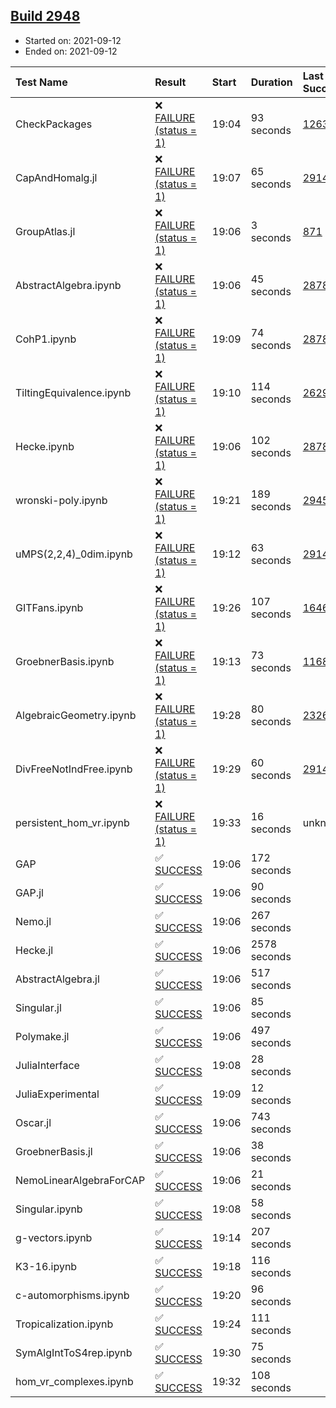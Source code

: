 ## [Build 2948](https://oscarci.mathematik.uni-kl.de/job/oscar-stable/2948/)

* Started on: 2021-09-12
* Ended on: 2021-09-12

| Test Name    | Result | Start | Duration | Last Success | First Failure |
|:-------------|:-------|:------|:---------|:-------------|:--------------|
| CheckPackages | ❌ [FAILURE (status = 1)](https://oscarci.mathematik.uni-kl.de/job/oscar-stable/2948/artifact/logs/build-2948/CheckPackages.log) | 19:04 | 93 seconds | [1263](https://oscarci.mathematik.uni-kl.de/job/oscar-stable/1263/) | [1264](https://oscarci.mathematik.uni-kl.de/job/oscar-stable/1264/) |
| CapAndHomalg.jl | ❌ [FAILURE (status = 1)](https://oscarci.mathematik.uni-kl.de/job/oscar-stable/2948/artifact/logs/build-2948/CapAndHomalg.jl.log) | 19:07 | 65 seconds | [2914](https://oscarci.mathematik.uni-kl.de/job/oscar-stable/2914/) | [2915](https://oscarci.mathematik.uni-kl.de/job/oscar-stable/2915/) |
| GroupAtlas.jl | ❌ [FAILURE (status = 1)](https://oscarci.mathematik.uni-kl.de/job/oscar-stable/2948/artifact/logs/build-2948/GroupAtlas.jl.log) | 19:06 | 3 seconds | [871](https://oscarci.mathematik.uni-kl.de/job/oscar-stable/871/) | [872](https://oscarci.mathematik.uni-kl.de/job/oscar-stable/872/) |
| AbstractAlgebra.ipynb | ❌ [FAILURE (status = 1)](https://oscarci.mathematik.uni-kl.de/job/oscar-stable/2948/artifact/logs/build-2948/AbstractAlgebra.ipynb.log) | 19:06 | 45 seconds | [2878](https://oscarci.mathematik.uni-kl.de/job/oscar-stable/2878/) | [2879](https://oscarci.mathematik.uni-kl.de/job/oscar-stable/2879/) |
| CohP1.ipynb | ❌ [FAILURE (status = 1)](https://oscarci.mathematik.uni-kl.de/job/oscar-stable/2948/artifact/logs/build-2948/CohP1.ipynb.log) | 19:09 | 74 seconds | [2878](https://oscarci.mathematik.uni-kl.de/job/oscar-stable/2878/) | [2879](https://oscarci.mathematik.uni-kl.de/job/oscar-stable/2879/) |
| TiltingEquivalence.ipynb | ❌ [FAILURE (status = 1)](https://oscarci.mathematik.uni-kl.de/job/oscar-stable/2948/artifact/logs/build-2948/TiltingEquivalence.ipynb.log) | 19:10 | 114 seconds | [2629](https://oscarci.mathematik.uni-kl.de/job/oscar-stable/2629/) | [2630](https://oscarci.mathematik.uni-kl.de/job/oscar-stable/2630/) |
| Hecke.ipynb | ❌ [FAILURE (status = 1)](https://oscarci.mathematik.uni-kl.de/job/oscar-stable/2948/artifact/logs/build-2948/Hecke.ipynb.log) | 19:06 | 102 seconds | [2878](https://oscarci.mathematik.uni-kl.de/job/oscar-stable/2878/) | [2879](https://oscarci.mathematik.uni-kl.de/job/oscar-stable/2879/) |
| wronski-poly.ipynb | ❌ [FAILURE (status = 1)](https://oscarci.mathematik.uni-kl.de/job/oscar-stable/2948/artifact/logs/build-2948/wronski-poly.ipynb.log) | 19:21 | 189 seconds | [2945](https://oscarci.mathematik.uni-kl.de/job/oscar-stable/2945/) | [2946](https://oscarci.mathematik.uni-kl.de/job/oscar-stable/2946/) |
| uMPS(2,2,4)_0dim.ipynb | ❌ [FAILURE (status = 1)](https://oscarci.mathematik.uni-kl.de/job/oscar-stable/2948/artifact/logs/build-2948/uMPS-2-2-4-_0dim.ipynb.log) | 19:12 | 63 seconds | [2914](https://oscarci.mathematik.uni-kl.de/job/oscar-stable/2914/) | [2915](https://oscarci.mathematik.uni-kl.de/job/oscar-stable/2915/) |
| GITFans.ipynb | ❌ [FAILURE (status = 1)](https://oscarci.mathematik.uni-kl.de/job/oscar-stable/2948/artifact/logs/build-2948/GITFans.ipynb.log) | 19:26 | 107 seconds | [1646](https://oscarci.mathematik.uni-kl.de/job/oscar-stable/1646/) | [1647](https://oscarci.mathematik.uni-kl.de/job/oscar-stable/1647/) |
| GroebnerBasis.ipynb | ❌ [FAILURE (status = 1)](https://oscarci.mathematik.uni-kl.de/job/oscar-stable/2948/artifact/logs/build-2948/GroebnerBasis.ipynb.log) | 19:13 | 73 seconds | [1168](https://oscarci.mathematik.uni-kl.de/job/oscar-stable/1168/) | [1169](https://oscarci.mathematik.uni-kl.de/job/oscar-stable/1169/) |
| AlgebraicGeometry.ipynb | ❌ [FAILURE (status = 1)](https://oscarci.mathematik.uni-kl.de/job/oscar-stable/2948/artifact/logs/build-2948/AlgebraicGeometry.ipynb.log) | 19:28 | 80 seconds | [2326](https://oscarci.mathematik.uni-kl.de/job/oscar-stable/2326/) | [2327](https://oscarci.mathematik.uni-kl.de/job/oscar-stable/2327/) |
| DivFreeNotIndFree.ipynb | ❌ [FAILURE (status = 1)](https://oscarci.mathematik.uni-kl.de/job/oscar-stable/2948/artifact/logs/build-2948/DivFreeNotIndFree.ipynb.log) | 19:29 | 60 seconds | [2914](https://oscarci.mathematik.uni-kl.de/job/oscar-stable/2914/) | [2915](https://oscarci.mathematik.uni-kl.de/job/oscar-stable/2915/) |
| persistent_hom_vr.ipynb | ❌ [FAILURE (status = 1)](https://oscarci.mathematik.uni-kl.de/job/oscar-stable/2948/artifact/logs/build-2948/persistent_hom_vr.ipynb.log) | 19:33 | 16 seconds | unknown | unknown |
| GAP | ✅ [SUCCESS](https://oscarci.mathematik.uni-kl.de/job/oscar-stable/2948/artifact/logs/build-2948/GAP.log) | 19:06 | 172 seconds |  |  |
| GAP.jl | ✅ [SUCCESS](https://oscarci.mathematik.uni-kl.de/job/oscar-stable/2948/artifact/logs/build-2948/GAP.jl.log) | 19:06 | 90 seconds |  |  |
| Nemo.jl | ✅ [SUCCESS](https://oscarci.mathematik.uni-kl.de/job/oscar-stable/2948/artifact/logs/build-2948/Nemo.jl.log) | 19:06 | 267 seconds |  |  |
| Hecke.jl | ✅ [SUCCESS](https://oscarci.mathematik.uni-kl.de/job/oscar-stable/2948/artifact/logs/build-2948/Hecke.jl.log) | 19:06 | 2578 seconds |  |  |
| AbstractAlgebra.jl | ✅ [SUCCESS](https://oscarci.mathematik.uni-kl.de/job/oscar-stable/2948/artifact/logs/build-2948/AbstractAlgebra.jl.log) | 19:06 | 517 seconds |  |  |
| Singular.jl | ✅ [SUCCESS](https://oscarci.mathematik.uni-kl.de/job/oscar-stable/2948/artifact/logs/build-2948/Singular.jl.log) | 19:06 | 85 seconds |  |  |
| Polymake.jl | ✅ [SUCCESS](https://oscarci.mathematik.uni-kl.de/job/oscar-stable/2948/artifact/logs/build-2948/Polymake.jl.log) | 19:06 | 497 seconds |  |  |
| JuliaInterface | ✅ [SUCCESS](https://oscarci.mathematik.uni-kl.de/job/oscar-stable/2948/artifact/logs/build-2948/JuliaInterface.log) | 19:08 | 28 seconds |  |  |
| JuliaExperimental | ✅ [SUCCESS](https://oscarci.mathematik.uni-kl.de/job/oscar-stable/2948/artifact/logs/build-2948/JuliaExperimental.log) | 19:09 | 12 seconds |  |  |
| Oscar.jl | ✅ [SUCCESS](https://oscarci.mathematik.uni-kl.de/job/oscar-stable/2948/artifact/logs/build-2948/Oscar.jl.log) | 19:06 | 743 seconds |  |  |
| GroebnerBasis.jl | ✅ [SUCCESS](https://oscarci.mathematik.uni-kl.de/job/oscar-stable/2948/artifact/logs/build-2948/GroebnerBasis.jl.log) | 19:06 | 38 seconds |  |  |
| NemoLinearAlgebraForCAP | ✅ [SUCCESS](https://oscarci.mathematik.uni-kl.de/job/oscar-stable/2948/artifact/logs/build-2948/NemoLinearAlgebraForCAP.log) | 19:06 | 21 seconds |  |  |
| Singular.ipynb | ✅ [SUCCESS](https://oscarci.mathematik.uni-kl.de/job/oscar-stable/2948/artifact/logs/build-2948/Singular.ipynb.log) | 19:08 | 58 seconds |  |  |
| g-vectors.ipynb | ✅ [SUCCESS](https://oscarci.mathematik.uni-kl.de/job/oscar-stable/2948/artifact/logs/build-2948/g-vectors.ipynb.log) | 19:14 | 207 seconds |  |  |
| K3-16.ipynb | ✅ [SUCCESS](https://oscarci.mathematik.uni-kl.de/job/oscar-stable/2948/artifact/logs/build-2948/K3-16.ipynb.log) | 19:18 | 116 seconds |  |  |
| c-automorphisms.ipynb | ✅ [SUCCESS](https://oscarci.mathematik.uni-kl.de/job/oscar-stable/2948/artifact/logs/build-2948/c-automorphisms.ipynb.log) | 19:20 | 96 seconds |  |  |
| Tropicalization.ipynb | ✅ [SUCCESS](https://oscarci.mathematik.uni-kl.de/job/oscar-stable/2948/artifact/logs/build-2948/Tropicalization.ipynb.log) | 19:24 | 111 seconds |  |  |
| SymAlgIntToS4rep.ipynb | ✅ [SUCCESS](https://oscarci.mathematik.uni-kl.de/job/oscar-stable/2948/artifact/logs/build-2948/SymAlgIntToS4rep.ipynb.log) | 19:30 | 75 seconds |  |  |
| hom_vr_complexes.ipynb | ✅ [SUCCESS](https://oscarci.mathematik.uni-kl.de/job/oscar-stable/2948/artifact/logs/build-2948/hom_vr_complexes.ipynb.log) | 19:32 | 108 seconds |  |  |
